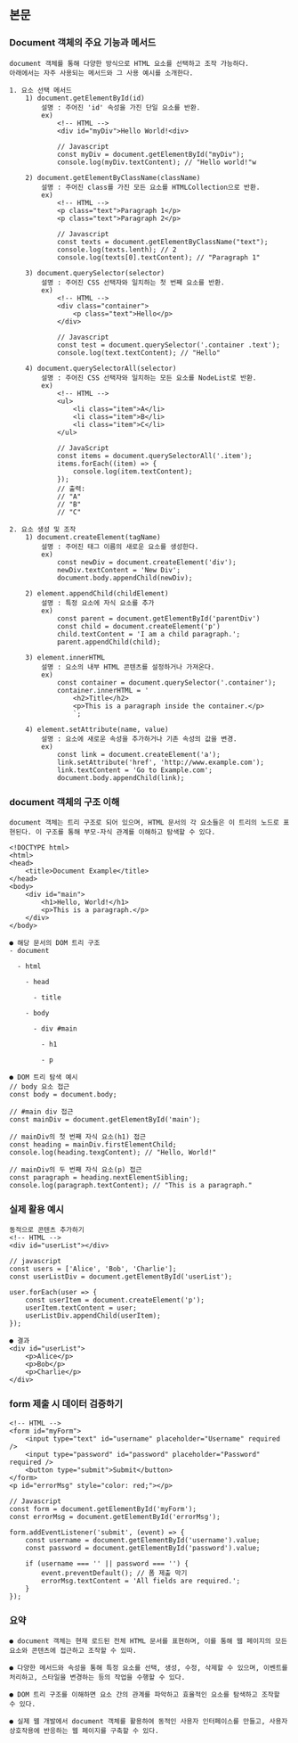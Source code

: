 ## 본문

### Document 객체의 주요 기능과 메서드
    document 객체를 통해 다양한 방식으로 HTML 요소를 선택하고 조작 가능하다.
    아래에서는 자주 사용되는 메서드와 그 사용 예시를 소개한다.

    1. 요소 선택 메서드
        1) document.getElementById(id)
            설명 : 주어진 'id' 속성을 가진 단일 요소를 반환.
            ex)
                <!-- HTML -->
                <div id="myDiv">Hello World!<div>

                // Javascript
                const myDiv = document.getElementById("myDiv");
                console.log(myDiv.textContent); // "Hello world!"w

        2) document.getElementByClassName(className)
            설명 : 주어진 class를 가진 모든 요소를 HTMLCollection으로 반환.
            ex) 
                <!-- HTML -->        
                <p class="text">Paragraph 1</p>
                <p class="text">Paragraph 2</p>

                // Javascript
                const texts = document.getElementByClassName("text");
                console.log(texts.lenth); // 2
                console.log(texts[0].textContent); // "Paragraph 1"

        3) document.querySelector(selector)        
            설명 : 주어진 CSS 선택자와 일치하는 첫 번째 요소를 반환.
            ex) 
                <!-- HTML -->
                <div class="container">
                    <p class="text">Hello</p>
                </div>

                // Javascript
                const test = document.querySelector('.container .text');
                console.log(text.textContent); // "Hello"

        4) document.querySelectorAll(selector)        
            설명 : 주어진 CSS 선택자와 일치하는 모든 요소를 NodeList로 반환.
            ex)
                <!-- HTML -->
                <ul>
                    <li class="item">A</li>
                    <li class="item">B</li>
                    <li class="item">C</li>
                </ul>

                // JavaScript
                const items = document.querySelectorAll('.item');
                items.forEach((item) => {
                    console.log(item.textContent);
                });
                // 출력:
                // "A"
                // "B"
                // "C"

    2. 요소 생성 및 조작
        1) document.createElement(tagName)
            설명 : 주어진 태그 이름의 새로운 요소를 생성한다.
            ex)
                const newDiv = document.createElement('div');
                newDiv.textContent = 'New Div';
                document.body.appendChild(newDiv);

        2) element.appendChild(childElement)        
            설명 : 특정 요소에 자식 요소를 추가
            ex) 
                const parent = document.getElementById('parentDiv')
                const child = document.createElement('p')
                child.textContent = 'I am a child paragraph.';
                parent.appendChild(child);

        3) element.innerHTML
            설명 : 요소의 내부 HTML 콘텐츠를 설정하거나 가져온다.
            ex)
                const container = document.querySelector('.container');
                container.innerHTML = '
                    <h2>Title</h2>
                    <p>This is a paragraph inside the container.</p>
                    `;

        4) element.setAttribute(name, value)                    
            설명 : 요소에 새로운 속성을 추가하거나 기존 속성의 값을 변경.
            ex)
                const link = document.createElement('a');
                link.setAttribute('href', 'http://www.example.com');
                link.textContent = 'Go to Example.com';
                document.body.appendChild(link);

### document 객체의 구조 이해
    document 객체는 트리 구조로 되어 있으며, HTML 문서의 각 요소들은 이 트리의 노드로 표현된다. 이 구조를 통해 부모-자식 관계를 이해하고 탐색할 수 있다.                

    <!DOCTYPE html>
    <html>
    <head>
        <title>Document Example</title>
    </head>
    <body>
        <div id="main">
            <h1>Hello, World!</h1>
            <p>This is a paragraph.</p>
        </div>
    </body>

    ● 해당 문서의 DOM 트리 구조
    - document
    
      - html

        - head

          - title

        - body

          - div #main

            - h1

            - p
            
    ● DOM 트리 탐색 예시
    // body 요소 접근
    const body = document.body;

    // #main div 접근
    const mainDiv = document.getElementById('main');

    // mainDiv의 첫 번째 자식 요소(h1) 접근
    const heading = mainDiv.firstElementChild;
    console.log(heading.texgContent); // "Hello, World!"

    // mainDiv의 두 번째 자식 요소(p) 접근
    const paragraph = heading.nextElementSibling;
    console.log(paragraph.textContent); // "This is a paragraph."

### 실제 활용 예시
    동적으로 콘텐츠 추가하기
    <!-- HTML -->    
    <div id="userList"></div>

    // javascript
    const users = ['Alice', 'Bob', 'Charlie'];
    const userListDiv = document.getElementById('userList');

    user.forEach(user => {
        const userItem = document.createElement('p');
        userItem.textContent = user;
        userListDiv.appendChild(userItem);
    });

    ● 결과
    <div id="userList">
        <p>Alice</p>
        <p>Bob</p>
        <p>Charlie</p>
    </div>

### form 제출 시 데이터 검증하기
    <!-- HTML -->    
    <form id="myForm">
        <input type="text" id="username" placeholder="Username" required />
        <input type="password" id="password" placeholder="Password" required />
        <button type="submit">Submit</button>
    </form>
    <p id="errorMsg" style="color: red;"></p>

    // Javascript
    const form = document.getElementById('myForm');
    const errorMsg = document.getElementById('errorMsg');

    form.addEventListener('submit', (event) => {
        const username = document.getElementById('username').value;
        const password = document.getElementById('password').value;

        if (username === '' || password === '') {
            event.preventDefault(); // 폼 제출 막기
            errorMsg.textContent = 'All fields are required.';
        }
    });

### 요약
    ● document 객체는 현재 로드된 전체 HTML 문서를 표현하며, 이를 통해 웹 페이지의 모든 요소와 콘텐츠에 접근하고 조작할 수 있따.  
    
    ● 다양한 메서드와 속성을 통해 특정 요소를 선택, 생성, 수정, 삭제할 수 있으며, 이벤트를 처리하고, 스타일을 변경하는 등의 작업을 수행할 수 있다.

    ● DOM 트리 구조를 이해하면 요소 간의 관계를 파악하고 효율적인 요소를 탐색하고 조작할 수 있다.

    ● 실제 웹 개발에서 document 객체를 활용하여 동적인 사용자 인터페이스를 만들고, 사용자 상호작용에 반응하는 웹 페이지를 구축할 수 있다.